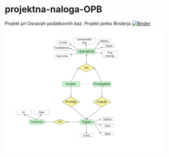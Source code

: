 # projektna-naloga-OPB
Projekt pri Osnavah podatkovnih baz.
Projekt preko Binderja [![Binder](https://mybinder.org/badge_logo.svg)](https://mybinder.org/v2/gh/jostv99/projektna-naloga-OPB/main?urlpath=proxy%2F8080)
![ER diagram (dopolni)](ERdiagram.png)


